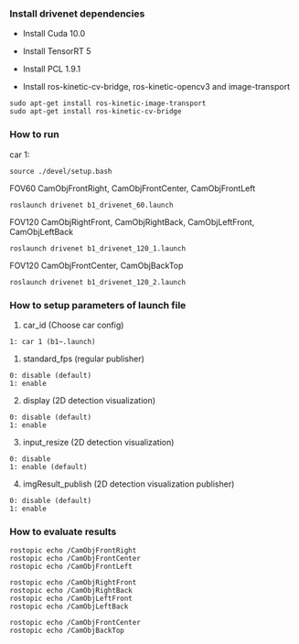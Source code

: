### Install drivenet dependencies

* Install Cuda 10.0
* Install TensorRT 5
* Install PCL 1.9.1

* Install ros-kinetic-cv-bridge, ros-kinetic-opencv3 and image-transport
```
sudo apt-get install ros-kinetic-image-transport
sudo apt-get install ros-kinetic-cv-bridge 
```

### How to run

car 1:

```
source ./devel/setup.bash
```

FOV60 CamObjFrontRight, CamObjFrontCenter, CamObjFrontLeft
```
roslaunch drivenet b1_drivenet_60.launch
```

FOV120 CamObjRightFront, CamObjRightBack, CamObjLeftFront, CamObjLeftBack
```
roslaunch drivenet b1_drivenet_120_1.launch 
```

FOV120 CamObjFrontCenter, CamObjBackTop
```
roslaunch drivenet b1_drivenet_120_2.launch
```


### How to setup parameters of launch file 

1. car_id (Choose car config)
```
1: car 1 (b1~.launch)
```

1. standard_fps (regular publisher)
```
0: disable (default)
1: enable
```

2. display  (2D detection visualization)
```
0: disable (default)
1: enable
```

3. input_resize (2D detection visualization)
```
0: disable
1: enable (default)
```

4. imgResult_publish (2D detection visualization publisher)
```
0: disable (default)
1: enable
```

### How to evaluate results
```
rostopic echo /CamObjFrontRight
rostopic echo /CamObjFrontCenter
rostopic echo /CamObjFrontLeft

rostopic echo /CamObjRightFront
rostopic echo /CamObjRightBack
rostopic echo /CamObjLeftFront
rostopic echo /CamObjLeftBack

rostopic echo /CamObjFrontCenter
rostopic echo /CamObjBackTop
```

